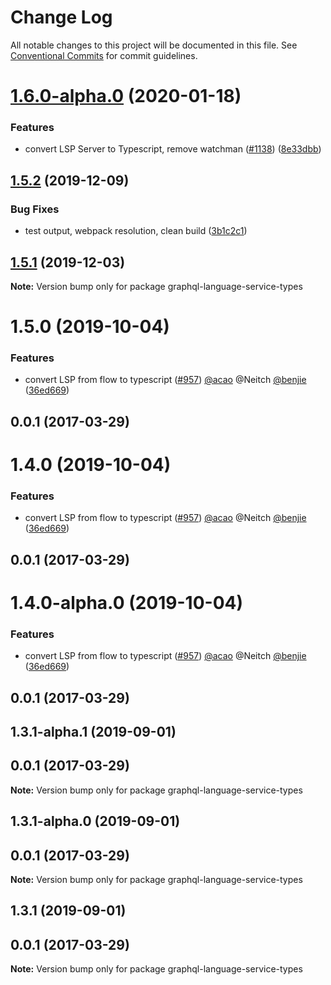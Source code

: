 # Change Log

All notable changes to this project will be documented in this file.
See [Conventional Commits](https://conventionalcommits.org) for commit guidelines.

# [1.6.0-alpha.0](https://github.com/graphql/graphiql/compare/graphql-language-service-types@1.5.2...graphql-language-service-types@1.6.0-alpha.0) (2020-01-18)

### Features

- convert LSP Server to Typescript, remove watchman ([#1138](https://github.com/graphql/graphiql/issues/1138)) ([8e33dbb](https://github.com/graphql/graphiql/commit/8e33dbb))

## [1.5.2](https://github.com/graphql/graphiql/compare/graphql-language-service-types@1.5.1...graphql-language-service-types@1.5.2) (2019-12-09)

### Bug Fixes

- test output, webpack resolution, clean build ([3b1c2c1](https://github.com/graphql/graphiql/commit/3b1c2c1))

## [1.5.1](https://github.com/graphql/graphiql/compare/graphql-language-service-types@1.5.0...graphql-language-service-types@1.5.1) (2019-12-03)

**Note:** Version bump only for package graphql-language-service-types

# 1.5.0 (2019-10-04)

### Features

- convert LSP from flow to typescript ([#957](https://github.com/graphql/graphiql/issues/957)) [@acao](https://github.com/acao) @Neitch [@benjie](https://github.com/benjie) ([36ed669](https://github.com/graphql/graphiql/commit/36ed669))

## 0.0.1 (2017-03-29)

# 1.4.0 (2019-10-04)

### Features

- convert LSP from flow to typescript ([#957](https://github.com/graphql/graphiql/issues/957)) [@acao](https://github.com/acao) @Neitch [@benjie](https://github.com/benjie) ([36ed669](https://github.com/graphql/graphiql/commit/36ed669))

## 0.0.1 (2017-03-29)

# 1.4.0-alpha.0 (2019-10-04)

### Features

- convert LSP from flow to typescript ([#957](https://github.com/graphql/graphiql/issues/957)) [@acao](https://github.com/acao) @Neitch [@benjie](https://github.com/benjie) ([36ed669](https://github.com/graphql/graphiql/commit/36ed669))

## 0.0.1 (2017-03-29)

## 1.3.1-alpha.1 (2019-09-01)

## 0.0.1 (2017-03-29)

**Note:** Version bump only for package graphql-language-service-types

## 1.3.1-alpha.0 (2019-09-01)

## 0.0.1 (2017-03-29)

**Note:** Version bump only for package graphql-language-service-types

## 1.3.1 (2019-09-01)

## 0.0.1 (2017-03-29)

**Note:** Version bump only for package graphql-language-service-types
